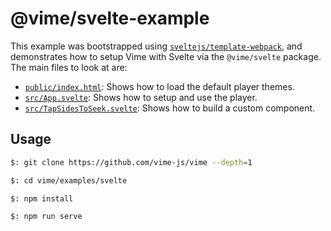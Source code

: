 # @vime/svelte-example

This example was bootstrapped using [`sveltejs/template-webpack`](https://github.com/sveltejs/template-webpack),
and demonstrates how to setup Vime with Svelte via the `@vime/svelte` package. The main files to
look at are:

- [`public/index.html`](./public/index.html): Shows how to load the default player themes.
- [`src/App.svelte`](./src/App.svelte): Shows how to setup and use the player.
- [`src/TapSidesToSeek.svelte`](./src/TapSidesToSeek.svelte): Shows how to build a custom component.

## Usage

```bash
$: git clone https://github.com/vime-js/vime --depth=1

$: cd vime/examples/svelte

$: npm install

$: npm run serve
```

